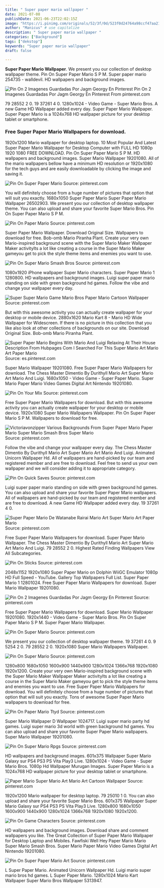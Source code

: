 ```yaml
---
title: " Super paper mario wallpaper "
date: 2021-07-08
publishDate: 2021-06-23T22:02:15Z
image: "https://i.pinimg.com/originals/52/3f/0d/523f0d24764a98ccf47aa21260491020.jpg"
author: "Manicus" # use capitalize
description: " Super paper mario wallpaper "
categories: ["Background"]
tags: ["dekstop"]
keywords: "Super paper mario wallpaper"
draft: false

---
```



**Super Paper Mario Wallpaper**. We present you our collection of desktop wallpaper theme. Pin On Super Paper Mario S P M. Super paper mario 254735 - walldevil. HD wallpapers and background images.

![Pin On 2 Imagenes Guardadas Por Jagm Georgy En Pinterest](https://i.pinimg.com/originals/c2/fb/77/c2fb77799a60a3eac5ef08798b075702.jpg "Pin On 2 Imagenes Guardadas Por Jagm Georgy En Pinterest")
Pin On 2 Imagenes Guardadas Por Jagm Georgy En Pinterest From pinterest.com


79 28552 2 0. 19 37261 4 0. 1280x1024 - Video Game - Super Mario Bros. A new Game HD Wallpaper added every day. Super Paper Mario Wallpaper. Super Paper Mario is a 1024x768 HD wallpaper picture for your desktop tablet or smartphone.

### Free Super Paper Mario Wallpapers for download.

1920x1200 Mario wallpaper for desktop laptop. 10 Most Popular And Latest Super Paper Mario Wallpaper for Desktop Computer with FULL HD 1080p 1920 1080 FREE DOWNLOAD. Pin On Super Paper Mario S P M. HD wallpapers and background images. Super Mario Wallpaper 19201080. All of the mario wallpapers bellow have a minimum HD resolution or 1920x1080 for the tech guys and are easily downloadable by clicking the image and saving it.


![Pin On Super Paper Mario](https://i.pinimg.com/originals/6c/10/c8/6c10c89fe2595a38f74ab8f578feb72c.jpg "Pin On Super Paper Mario")
Source: pinterest.com

You will definitely choose from a huge number of pictures that option that will suit you exactly. 1680x1050 Super Paper Mario Super Paper Mario Wallpaper 26502903. We present you our collection of desktop wallpaper theme. You can also upload and share your favorite Super Mario Bros. Pin On Super Paper Mario S P M.

![Pin On Paper Mario](https://i.pinimg.com/originals/e5/03/ea/e503eaeae99f39534f7d4b18d53e5e95.png "Pin On Paper Mario")
Source: pinterest.com

Super Paper Mario Wallpaper. Download Original Size. Wallpapers to download for free. Bob-omb Mario Piranha Plant. Create your very own Mario-inspired background scene with the Super Mario Maker Wallpaper Maker activityIts a lot like creating a course in the Super Mario Maker gameyou get to pick the style theme items and enemies you want to use.

![Pin On Super Mario Smash Bros](https://i.pinimg.com/originals/2d/1c/70/2d1c706cd63b012d970b8b1ccb8aa1ca.png "Pin On Super Mario Smash Bros")
Source: pinterest.com

1080x1920 iPhone wallpaper Super Mario characters. Super Paper Mario 1 1280800. HD wallpapers and background images. Luigi super paper mario standing on side with green background hd games. Follow the vibe and change your wallpaper every day.

![Super Super Mario Game Mario Bros Paper Mario Cartoon Wallpaper](https://i.pinimg.com/originals/67/fe/53/67fe530c3903862749192d2f09ca1cc3.jpg "Super Super Mario Game Mario Bros Paper Mario Cartoon Wallpaper")
Source: pinterest.com

But with this awesome activity you can actually create wallpaper for your desktop or mobile device. 2880x1620 Mario Kart 8 - Mario HD Wide Wallpaper for Widescreen. If there is no picture in this collection that you like also look at other collections of backgrounds on our site. Download Original Size. Bob-omb Mario Piranha Plant.

![Super Paper Mario Begins With Mario And Luigi Relaxing At Their House Description From Hubpages Com I Searched For This Super Mario Art Mario Art Paper Mario](https://i.pinimg.com/originals/ce/4f/8c/ce4f8c0ca32ce231160b38ad339e3b4e.jpg "Super Paper Mario Begins With Mario And Luigi Relaxing At Their House Description From Hubpages Com I Searched For This Super Mario Art Mario Art Paper Mario")
Source: es.pinterest.com

Super Mario Wallpaper 19201080. Free Super Paper Mario Wallpapers for download. The Chess Master Dimentio By Durithyll Mario Art Super Mario Art Mario And Luigi. 1680x1050 - Video Game - Super Paper Mario. Super Mario Paper Mario Video Games Digital Art Nintendo 19201080.

![Pin On Your Mix](https://i.pinimg.com/originals/e0/47/d9/e047d9f23b4480d89d47cd590e09a259.png "Pin On Your Mix")
Source: pinterest.com

Free Super Paper Mario Wallpapers for download. But with this awesome activity you can actually create wallpaper for your desktop or mobile device. 1920x1080 Super Mario Wallpapers Wallpaper. Pin On Super Paper Mario S P M. Wallpapers to download for free.

![Victoriavonzipper Various Backgrounds From Super Paper Mario Paper Mario Super Mario Smash Bros Super Mario](https://i.pinimg.com/originals/49/89/aa/4989aaf3183690e111d672bcfe37fb8e.png "Victoriavonzipper Various Backgrounds From Super Paper Mario Paper Mario Super Mario Smash Bros Super Mario")
Source: pinterest.com

Follow the vibe and change your wallpaper every day. The Chess Master Dimentio By Durithyll Mario Art Super Mario Art Mario And Luigi. Animated Unicorn Wallpaper Hd. All of wallpapers are hand-picked by our team and registered member and are free to download. Feel free to send us your own wallpaper and we will consider adding it to appropriate category.

![Pin On Quick Saves](https://i.pinimg.com/originals/73/9f/95/739f95d997df1053c61ec78a7f639b0f.jpg "Pin On Quick Saves")
Source: pinterest.com

Luigi super paper mario standing on side with green background hd games. You can also upload and share your favorite Super Paper Mario wallpapers. All of wallpapers are hand-picked by our team and registered member and are free to download. A new Game HD Wallpaper added every day. 19 37261 4 0.

![Super Paper Mario De Watanabe Rairai Mario Art Super Mario Art Paper Mario](https://i.pinimg.com/originals/6a/60/c0/6a60c073dee930d1ca894f80d83294eb.jpg "Super Paper Mario De Watanabe Rairai Mario Art Super Mario Art Paper Mario")
Source: pinterest.com

Free Super Paper Mario Wallpapers for download. Super Paper Mario Wallpaper. The Chess Master Dimentio By Durithyll Mario Art Super Mario Art Mario And Luigi. 79 28552 2 0. Highest Rated Finding Wallpapers View All Subcategories.

![Pin On Sticks](https://i.pinimg.com/originals/29/c3/80/29c38092f641ac70c6690cd17c35528c.jpg "Pin On Sticks")
Source: pinterest.com

2048x1152 1920x1080 Super Paper Mario on Dolphin WiiGC Emulator 1080p HD Full Speed - YouTube. Gallery Top Wallpapers Full List. Super Paper Mario 1 12801024. Free Super Paper Mario Wallpapers for download. Super Mario Wallpaper 19201080.

![Pin On 2 Imagenes Guardadas Por Jagm Georgy En Pinterest](https://i.pinimg.com/originals/c2/fb/77/c2fb77799a60a3eac5ef08798b075702.jpg "Pin On 2 Imagenes Guardadas Por Jagm Georgy En Pinterest")
Source: pinterest.com

Free Super Paper Mario Wallpapers for download. Super Mario Wallpaper 19201080. 1920x1440 - Video Game - Super Mario Bros. Pin On Super Paper Mario S P M. Super Paper Mario Wallpaper.

![Pin On Super Mario](https://i.pinimg.com/736x/ab/1a/44/ab1a44fc57647690c17884fd0d8003fa.jpg "Pin On Super Mario")
Source: pinterest.com

We present you our collection of desktop wallpaper theme. 19 37261 4 0. 9 5254 2 0. 79 28552 2 0. 1920x1080 Super Mario Wallpapers Wallpaper.

![Pin On Super Mario](https://i.pinimg.com/originals/3b/b7/2b/3bb72b3db443f66512d10d9070b76deb.png "Pin On Super Mario")
Source: pinterest.com

1280x800 1680x1050 1600x900 1440x900 1280x1024 1366x768 1920x1080 1920x1200. Create your very own Mario-inspired background scene with the Super Mario Maker Wallpaper Maker activityIts a lot like creating a course in the Super Mario Maker gameyou get to pick the style theme items and enemies you want to use. Free Super Paper Mario Wallpapers for download. You will definitely choose from a huge number of pictures that option that will suit you exactly. Tons of awesome Super Paper Mario wallpapers to download for free.

![Pin On Paper Mario Ttyd](https://i.pinimg.com/originals/8e/8b/93/8e8b933655ca5b8776bb10a18e479d19.jpg "Pin On Paper Mario Ttyd")
Source: pinterest.com

Super Mario Wallpaper D Wallpaper 1024717. Luigi super mario party hd games. Luigi super mario 3d world with green background hd games. You can also upload and share your favorite Super Paper Mario wallpapers. Super Mario Wallpaper 19201080.

![Pin On Super Mario Rpgs](https://i.pinimg.com/originals/60/fb/1a/60fb1a6ae53b7e7e2a7f084b23c7f24e.png "Pin On Super Mario Rpgs")
Source: pinterest.com

HD wallpapers and background images. 601x375 Wallpaper Super Mario Galaxy sur PS4 PS3 PS Vita Play3 Live. 1280x1024 - Video Game - Super Mario Bros. 1080p Hd Wallpaper Murugan Images. Super Paper Mario is a 1024x768 HD wallpaper picture for your desktop tablet or smartphone.

![Paper Mario Super Mario Art Mario Art Cartoon Wallpaper](https://i.pinimg.com/736x/fc/27/26/fc2726493b0aebd52e267128bbbb5646.jpg "Paper Mario Super Mario Art Mario Art Cartoon Wallpaper")
Source: pinterest.com

1920x1200 Mario wallpaper for desktop laptop. 79 25010 1 0. You can also upload and share your favorite Super Mario Bros. 601x375 Wallpaper Super Mario Galaxy sur PS4 PS3 PS Vita Play3 Live. 1280x800 1680x1050 1600x900 1440x900 1280x1024 1366x768 1920x1080 1920x1200.

![Pin On Game Characters](https://i.pinimg.com/originals/1f/64/c3/1f64c351ee339f8667a9b16280576670.jpg "Pin On Game Characters")
Source: pinterest.com

HD wallpapers and background images. Download share and comment wallpapers you like. The Great Collection of Super Paper Mario Wallpaper for Desktop Laptop and Mobiles. Fawfiski Well Hey Paper Mario Mario Super Mario Smash Bros. Super Mario Paper Mario Video Games Digital Art Nintendo 19201080.

![Pin On Super Paper Mario Art](https://i.pinimg.com/originals/52/3f/0d/523f0d24764a98ccf47aa21260491020.jpg "Pin On Super Paper Mario Art")
Source: pinterest.com

L Super Paper Mario. Animated Unicorn Wallpaper Hd. Luigi mario super mario bros hd games. L Super Paper Mario. 1280x1024 Mario Kart Wallpaper Super Mario Bros Wallpaper 5313947.

